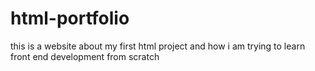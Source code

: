 # html-portfolio
this is a website about my first html project and how i am trying to learn front end development from scratch
